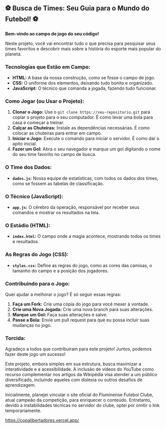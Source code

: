 ## ⚽️ Busca de Times: Seu Guia para o Mundo do Futebol! ⚽️

**Bem-vindo ao campo de jogo do seu código!** 

Neste projeto, você vai encontrar tudo o que precisa para pesquisar seus times favoritos e descobrir mais sobre a história do esporte mais popular do planeta. 

### Tecnologias que Estão em Campo:
* **HTML:** A base da nossa construção, como se fosse o campo de jogo.
* **CSS:** O uniforme dos elementos, deixando tudo bonito e organizado.
* **JavaScript:** O técnico que comanda a jogada, fazendo tudo funcionar.

### Como Jogar (ou Usar o Projeto):
1. **Clonar o Jogo:** Use o `git clone https://seu-repositorio.git` para copiar o projeto para o seu computador. É como levar uma bola para casa e começar a treinar.
2. **Calçar as Chuteiras:** Instale as dependências necessárias. É como colocar as chuteiras para entrar em campo.
3. **Iniciar o Jogo:** Execute o comando para iniciar o servidor. É como dar o apito inicial.
4. **Fazer um Gol:** Abra o seu navegador e marque um gol digitando o nome do seu time favorito no campo de busca.

### O Time dos Dados:
* **`dados.js`:** Nossa equipe de estatísticas, com todos os dados dos times, como se fossem as tabelas de classificação.

### O Técnico (JavaScript):
* **`app.js`:** O cérebro da operação, responsável por receber seus comandos e mostrar os resultados na tela.

### O Estádio (HTML):
* **`index.html`:** O campo onde a magia acontece, mostrando todos os times e resultados.

### As Regras do Jogo (CSS):
* **`styles.css`:** Define as regras do jogo, como as cores das camisas, o tamanho do campo e a posição dos jogadores.

### Contribuindo para o Jogo:
Quer ajudar a melhorar o jogo? É só seguir essas regras:
1. **Faça um Fork:** Crie uma cópia do jogo para você mexer à vontade.
2. **Crie uma Nova Jogada:** Crie uma nova branch para suas alterações.
3. **Marque um Gol:** Faça suas alterações e salve.
4. **Passe a Bola:** Envie um pull request para que eu possa incluir suas mudanças no jogo.

### Torcida:
Agradeço a todos que contribuíram para este projeto! Juntos, podemos fazer deste jogo um sucesso!



Este projeto, embora simples em sua estrutura, busca maximizar a interatividade e a acessibilidade. 
A inclusão de vídeos do YouTube como recurso complementar nos artigos da Wikipédia visa atender a um público diversificado, incluindo aqueles com dislexia ou outros desafios de aprendizagem.

Inicialmente, planejei vincular o site oficial do Fluminense Futebol Clube, atual campeão da competição, para enriquecer o conteúdo. Entretanto, devido a instabilidades técnicas no servidor do clube, optei por omitir o link temporariamente.

https://copalibertadores.vercel.app/
